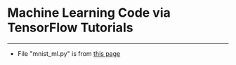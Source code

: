 # Machine Learning Code via TensorFlow Tutorials
-----
* File "mnist_ml.py" is from [this page](https://www.tensorflow.org/versions/r0.12/tutorials/mnist/beginners/)
